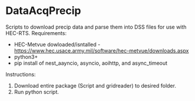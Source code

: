 # DataAcqPrecip
Scripts to download precip data and parse them into DSS files for use with HEC-RTS.
Requirements:
- HEC-Metvue dowloaded/isntalled - https://www.hec.usace.army.mil/software/hec-metvue/downloads.aspx
- python3+
- pip install of nest_aayncio, asyncio, aoihttp, and async_timeout

Instructions:
1. Download entire package (Script and gridreader) to desired folder.
2. Run python script. 
